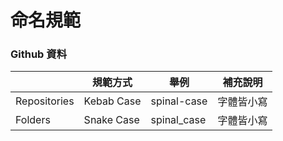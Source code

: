 # 命名規範

### Github 資料
|              | 規範方式   | 舉例        | 補充說明   |
| ------------ | ---------- | ----------- | ---------- |
| Repositories | Kebab Case | spinal-case | 字體皆小寫 |
| Folders      | Snake Case | spinal_case | 字體皆小寫 |






